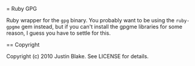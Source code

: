= Ruby GPG

Ruby wrapper for the `gpg` binary. You probably want to be using the
`ruby-gpgme` gem instead, but if you can't install the gpgme libraries
for some reason, I guess you have to settle for this.

== Copyright

Copyright (c) 2010 Justin Blake. See LICENSE for details.
